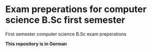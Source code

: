 # Exam preperations for computer science B.Sc first semester
First semester computer science B.Sc exam preperations

__**This repository is in German**__

